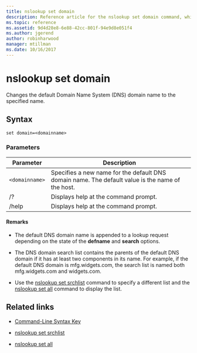 ```yaml
---
title: nslookup set domain
description: Reference article for the nslookup set domain command, which changes the default Domain Name System (DNS) domain name to the specified name.
ms.topic: reference
ms.assetid: 9d4d28e8-6e88-42cc-801f-94e9d8e051f4
ms.author: jgerend
author: robinharwood
manager: mtillman
ms.date: 10/16/2017
---
```


# nslookup set domain



Changes the default Domain Name System (DNS) domain name to the specified name.

## Syntax

```
set domain=<domainname>
```

### Parameters

| Parameter | Description |
| --------- | ----------- |
| `<domainname>` | Specifies a new name for the default DNS domain name. The default value is the name of the host. |
| /? | Displays help at the command prompt. |
| /help | Displays help at the command prompt. |

#### Remarks

- The default DNS domain name is appended to a lookup request depending on the state of the **defname** and **search** options.

- The DNS domain search list contains the parents of the default DNS domain if it has at least two components in its name. For example, if the default DNS domain is mfg.widgets.com, the search list is named both mfg.widgets.com and widgets.com.

- Use the [nslookup set srchlist](nslookup-set-srchlist.md) command to specify a different list and the [nslookup set all](nslookup-set-all.md) command to display the list.

## Related links

- [Command-Line Syntax Key](command-line-syntax-key.md)

- [nslookup set srchlist](nslookup-set-srchlist.md)

- [nslookup set all](nslookup-set-all.md)

